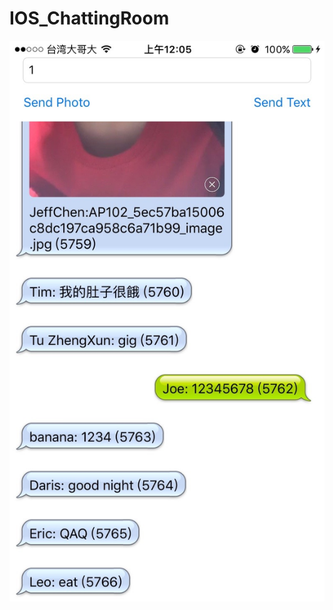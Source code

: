 # IOS_ChattingRoom

![image](https://raw.githubusercontent.com/chen-chien-lung/IOS_ChattingRoom/master/IMG_2765.jpg)
